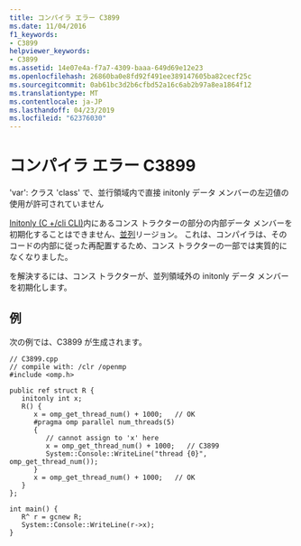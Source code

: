 ```yaml
---
title: コンパイラ エラー C3899
ms.date: 11/04/2016
f1_keywords:
- C3899
helpviewer_keywords:
- C3899
ms.assetid: 14e07e4a-f7a7-4309-baaa-649d69e12e23
ms.openlocfilehash: 26860ba0e8fd92f491ee389147605ba82cecf25c
ms.sourcegitcommit: 0ab61bc3d2b6cfbd52a16c6ab2b97a8ea1864f12
ms.translationtype: MT
ms.contentlocale: ja-JP
ms.lasthandoff: 04/23/2019
ms.locfileid: "62376030"
---
```

# <a name="compiler-error-c3899"></a>コンパイラ エラー C3899

'var': クラス 'class' で、並行領域内で直接 initonly データ メンバーの左辺値の使用が許可されていません

[Initonly (C +/cli CLI)](../../dotnet/initonly-cpp-cli.md)内にあるコンス トラクターの部分の内部データ メンバーを初期化することはできません、[並列](../../parallel/openmp/reference/parallel.md)リージョン。  これは、コンパイラは、そのコードの内部に従った再配置するため、コンス トラクターの一部では実質的になくなりました。

を解決するには、コンス トラクターが、並列領域外の initonly データ メンバーを初期化します。

## <a name="example"></a>例

次の例では、C3899 が生成されます。

```
// C3899.cpp
// compile with: /clr /openmp
#include <omp.h>

public ref struct R {
   initonly int x;
   R() {
      x = omp_get_thread_num() + 1000;   // OK
      #pragma omp parallel num_threads(5)
      {
         // cannot assign to 'x' here
         x = omp_get_thread_num() + 1000;   // C3899
         System::Console::WriteLine("thread {0}", omp_get_thread_num());
      }
      x = omp_get_thread_num() + 1000;   // OK
   }
};

int main() {
   R^ r = gcnew R;
   System::Console::WriteLine(r->x);
}
```